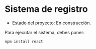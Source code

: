 <h1> Sistema de registro</h1>

- Estado del proyecto: En construcción.

Para ejecutar el sistema, debes poner:

```npm install react``` 


